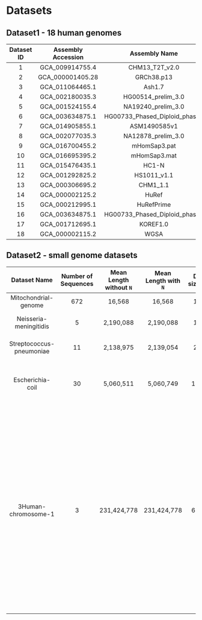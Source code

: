 # Datasets

## Dataset1 - 18 human genomes
| Dataset ID |	Assembly Accession |	Assembly Name |	Download Link |
|:-:|:-:|:-:|-|
|1|GCA_009914755.4|CHM13_T2T_v2.0|https://s3-us-west-2.amazonaws.com/human-pangenomics/T2T/CHM13/assemblies/analysis_set/chm13v2.0.fa.gz|
|2|GCA_000001405.28|GRCh38.p13|https://ftp.ncbi.nlm.nih.gov/genomes/all/GCA/000/001/405/GCA_000001405.28_GRCh38.p13/GCA_000001405.28_GRCh38.p13_assembly_structure/Primary_Assembly/assembled_chromosomes/FASTA/|
|3|GCA_011064465.1|Ash1.7|https://ftp.ncbi.nlm.nih.gov/genomes/all/GCA/011/064/465/GCA_011064465.1_Ash1.7/GCA_011064465.1_Ash1.7_assembly_structure/Primary_Assembly/assembled_chromosomes/FASTA/|
|4|GCA_002180035.3|HG00514_prelim_3.0|https://ftp.ncbi.nlm.nih.gov/genomes/all/GCA/002/180/035/GCA_002180035.3_HG00514_prelim_3.0/GCA_002180035.3_HG00514_prelim_3.0_assembly_structure/Primary_Assembly/assembled_chromosomes/FASTA/|
|5|GCA_001524155.4|NA19240_prelim_3.0|https://ftp.ncbi.nlm.nih.gov/genomes/all/GCA/001/524/155/GCA_001524155.4_NA19240_prelim_3.0/GCA_001524155.4_NA19240_prelim_3.0_assembly_structure/Primary_Assembly/assembled_chromosomes/FASTA/|
|6|GCA_003634875.1|HG00733_Phased_Diploid_phase0|https://ftp.ncbi.nlm.nih.gov/genomes/all/GCA/003/634/875/GCA_003634875.1_HG00733_Phased_Diploid/GCA_003634875.1_HG00733_Phased_Diploid_assembly_structure/phase0/assembled_chromosomes/FASTA/|
|7|GCA_014905855.1|ASM1490585v1|https://ftp.ncbi.nlm.nih.gov/genomes/all/GCA/014/905/855/GCA_014905855.1_ASM1490585v1/GCA_014905855.1_ASM1490585v1_assembly_structure/Primary_Assembly/assembled_chromosomes/FASTA/|
|8|GCA_002077035.3|NA12878_prelim_3.0|https://ftp.ncbi.nlm.nih.gov/genomes/all/GCA/002/077/035/GCA_002077035.3_NA12878_prelim_3.0/GCA_002077035.3_NA12878_prelim_3.0_assembly_structure/Primary_Assembly/assembled_chromosomes/FASTA/|
|9|GCA_016700455.2|mHomSap3.pat|https://ftp.ncbi.nlm.nih.gov/genomes/all/GCA/016/700/455/GCA_016700455.2_mHomSap3.pat/GCA_016700455.2_mHomSap3.pat_assembly_structure/Primary_Assembly/assembled_chromosomes/FASTA/|
|10|GCA_016695395.2|mHomSap3.mat|https://ftp.ncbi.nlm.nih.gov/genomes/all/GCA/016/695/395/GCA_016695395.2_mHomSap3.mat/GCA_016695395.2_mHomSap3.mat_assembly_structure/Primary_Assembly/assembled_chromosomes/FASTA/|
|11|GCA_015476435.1|HC1-N|https://ftp.ncbi.nlm.nih.gov/genomes/all/GCA/015/476/435/GCA_015476435.1_HC1-N/GCA_015476435.1_HC1-N_assembly_structure/Primary_Assembly/assembled_chromosomes/FASTA/|
|12|GCA_001292825.2|HS1011_v1.1|https://ftp.ncbi.nlm.nih.gov/genomes/all/GCA/001/292/825/GCA_001292825.2_HS1011_v1.1/GCA_001292825.2_HS1011_v1.1_assembly_structure/Primary_Assembly/assembled_chromosomes/FASTA/|
|13|GCA_000306695.2|CHM1_1.1|https://ftp.ncbi.nlm.nih.gov/genomes/all/GCA/000/306/695/GCA_000306695.2_CHM1_1.1/GCA_000306695.2_CHM1_1.1_assembly_structure/Primary_Assembly/assembled_chromosomes/FASTA/|
|14|GCA_000002125.2|HuRef|https://ftp.ncbi.nlm.nih.gov/genomes/all/GCA/000/002/125/GCA_000002125.2_HuRef/GCA_000002125.2_HuRef_assembly_structure/Primary_Assembly/assembled_chromosomes/FASTA/|
|15|GCA_000212995.1|HuRefPrime|https://ftp.ncbi.nlm.nih.gov/genomes/all/GCA/000/212/995/GCA_000212995.1_HuRefPrime/GCA_000212995.1_HuRefPrime_assembly_structure/Primary_Assembly/assembled_chromosomes/FASTA/|
|16|GCA_003634875.1|HG00733_Phased_Diploid_phase1|https://ftp.ncbi.nlm.nih.gov/genomes/all/GCA/003/634/875/GCA_003634875.1_HG00733_Phased_Diploid/GCA_003634875.1_HG00733_Phased_Diploid_assembly_structure/phase1/assembled_chromosomes/FASTA/|
|17|GCA_001712695.1|KOREF1.0|https://ftp.ncbi.nlm.nih.gov/genomes/all/GCA/001/712/695/GCA_001712695.1_KOREF1.0/GCA_001712695.1_KOREF1.0_assembly_structure/Primary_Assembly/assembled_chromosomes/FASTA/|
|18|GCA_000002115.2|WGSA|https://ftp.ncbi.nlm.nih.gov/genomes/all/GCA/000/002/115/GCA_000002115.2_WGSA/GCA_000002115.2_WGSA_assembly_structure/Primary_Assembly/assembled_chromosomes/FASTA/|

## Dataset2 - small genome datasets
|Dataset Name|Number of Sequences|Mean Length without `N`|Mean Length with `N`|Data size/MB|<center>Download Link</center>|
|:-:|:-:|:-:|:-:|:-:|-|
|Mitochondrial-genome|672|16,568|16,568|10.6|http://lab.malab.cn/soft/halign/data/mt1x.zip|
|Neisseria-meningitidis|5|2,190,088|2,190,088|10.4|https://github.com/malabz/Halign-G-data/raw/main/data/Neisseria-meningitidis.zip|
|Streptococcus-pneumoniae|11|2,138,975|2,139,054|22.4|https://github.com/malabz/Halign-G-data/raw/main/data/Streptococcus-pneumoniae.zip|
|Escherichia-coil|30|5,060,511|5,060,749|144.8|https://github.com/malabz/Halign-G-data/raw/main/data/Escherichia-coil.zip.001<br>https://github.com/malabz/Halign-G-data/raw/main/data/Escherichia-coil.zip.002|
|3Human-chromosome-1|3|231,424,778|231,424,778|662.1|https://github.com/malabz/Halign-G-data/raw/main/data/3-Human-chromosome-1.zip.001<br>https://github.com/malabz/Halign-G-data/raw/main/data/3-Human-chromosome-1.zip.002<br>https://github.com/malabz/Halign-G-data/raw/main/data/3-Human-chromosome-1.zip.003<br>https://github.com/malabz/Halign-G-data/raw/main/data/3-Human-chromosome-1.zip.004<br>https://github.com/malabz/Halign-G-data/raw/main/data/3-Human-chromosome-1.zip.005<br>https://github.com/malabz/Halign-G-data/raw/main/data/3-Human-chromosome-1.zip.006<br>https://github.com/malabz/Halign-G-data/raw/main/data/3-Human-chromosome-1.zip.007<br>https://github.com/malabz/Halign-G-data/raw/main/data/3-Human-chromosome-1.zip.008<br>https://github.com/malabz/Halign-G-data/raw/main/data/3-Human-chromosome-1.zip.009|
